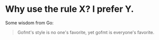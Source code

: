 # Why use the rule X? I prefer Y.

Some wisdom from Go:

> Gofmt's style is no one's favorite, yet gofmt is everyone's favorite.
